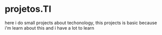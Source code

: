 # projetos.TI
here i do small projects about techonology, this projects is basic because i'm learn about this and i have a lot to learn
